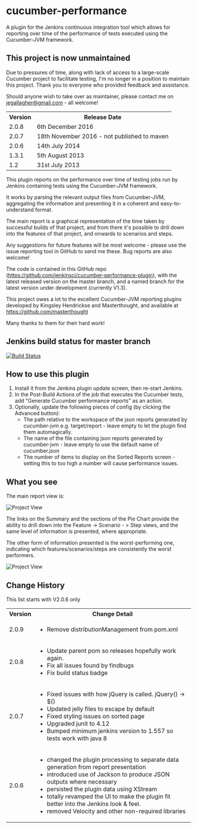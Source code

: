 # cucumber-performance

A plugin for the Jenkins continuous integration tool which allows for reporting over time of the performance of tests executed using the Cucumber-JVM framework.

## This project is now unmaintained

Due to pressures of time, along with lack of access to a large-scale Cucumber project to facilitate testing, I'm no longer in a position to maintain this project. Thank you to everyone who provided feedback and assistance.

Should anyone wish to take over as maintainer, please contact me on jegallagher@gmail.com - all welcome!

<table>
<tr><th>Version</th><th>Release Date</th></tr>
<tr><td>2.0.8</td><td>6th December 2016</td></tr>
<tr><td>2.0.7</td><td>18th November 2016 - not published to maven</td></tr>
<tr><td>2.0.6</td><td>14th July 2014</td></tr>
<tr><td>1.3.1</td><td>5th August 2013</td></tr>
<tr><td>1.2</td><td>31st July 2013</td></tr>
</table>

This plugin reports on the performance over time of testing jobs run by Jenkins containing tests using the Cucumber-JVM framework.

It works by parsing the relevant output files from Cucumber-JVM, aggregating the information and presenting it in a coherent and easy-to-understand format.

The main report is a graphical representation of the time taken by successful builds of that project, and from there it's possible to drill down into the features of that project, and onwards to scenarios and steps.

Any suggestions for future features will be most welcome - please use the issue reporting tool in GitHub to send me these. Bug reports are also welcome!

The code is contained in this GitHub repo (https://github.com/jenkinsci/cucumber-performance-plugin), with the latest released version on the master branch, and a named branch for the latest version under development (currently V1.3). 

This project owes a lot to the excellent Cucumber-JVM reporting plugins developed by Kingsley Hendrickse and Masterthought, and available at https://github.com/masterthought

Many thanks to them for their hard work!

## Jenkins build status for master branch


[![Build Status](https://jenkins.ci.cloudbees.com/job/plugins/job/cucumber-performance-plugin/badge/icon)](https://jenkins.ci.cloudbees.com/job/plugins/job/cucumber-performance-plugin/)

## How to use this plugin

<ol>
<li>Install it from the Jenkins plugin update screen, then re-start Jenkins.
<li>In the Post-Build Actions of the job that executes the Cucumber tests, add "Generate Cucumber performance reports" as an action.
<li>Optionally, update the following pieces of config (by clicking the Advanced button):
    <ul><li>The path relative to the workspace of the json reports generated by cucumber-jvm e.g. target/report - leave empty to let the plugin find them automagically.
    <li>The name of the file containing json reports generated by cucumber-jvm - leave empty to use the default name of cucumber.json
    <li>The number of items to display on the Sorted Reports screen - setting this to too high a number will cause performance issues.
    </ul>
</ol>

## What you see


The main report view is:

![Project View](images/projectview.png)

The links on the Summary and the sections of the Pie Chart provide the ability to drill down into the Feature -> Scenario - > Step views, and the same level of information is presented, where appropriate.

The other form of information presented is the worst-performing one, indicating which features/scenarios/steps are consistently the worst performers.

![Project View](images/sortedview.png)


## Change History


This list starts with V2.0.6 only

<table>
<tr><th>Version</th><th>Change Detail</th></tr>
<tr>
    <td>2.0.9</td>
    <td>
        <ul>
            <li>Remove distributionManagement from pom.xml</li>
        </ul>
    </td>
</tr>
<tr>
    <td>2.0.8</td>
    <td>
        <ul>
            <li>Update parent pom so releases hopefully work again.</li>
            <li>Fix all issues found by findbugs</li>
            <li>Fix build status badge</li>
        </ul>
    </td>
</tr>
<tr>
    <td>2.0.7</td>
    <td>
        <ul>
            <li>Fixed issues with how jQuery is called. jQuery() -> $()</li>
            <li>Updated jelly files to escape by default</li>
            <li>Fixed styling issues on sorted page</li>
            <li>Upgraded junit to 4.12</li>
            <li>Bumped minimum jenkins version to 1.557 so tests work with java 8</li>
        </ul>
    </td>
</tr>
<tr>
    <td>2.0.6</td>
    <td>
        <ul>
           <li>changed the plugin processing to separate data generation from report presentation</li>
           <li>introduced use of Jackson to produce JSON outputs where necessary</li>
           <li>persisted the plugin data using XStream</li>
           <li>totally revamped the UI to make the plugin fit better into the Jenkins look & feel.</li>
           <li>removed Velocity and other non-required libraries</li>
       </ul>
    </td>
</tr>
</table>
